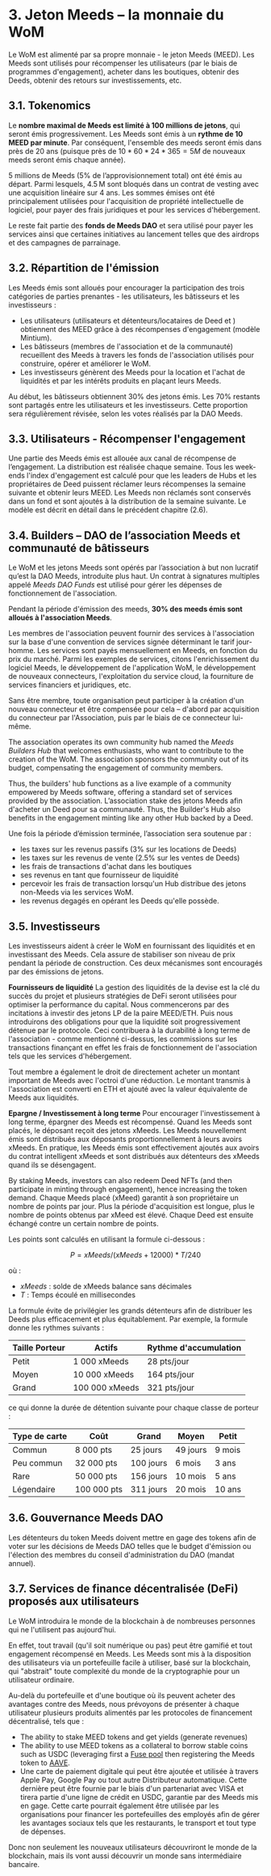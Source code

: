# 3. Jeton Meeds – la monnaie du WoM

Le WoM est alimenté par sa propre monnaie - le jeton Meeds (MEED). Les Meeds sont utilisés pour récompenser les utilisateurs (par le biais de programmes d'engagement), acheter dans les boutiques, obtenir des Deeds, obtenir des retours sur investissements, etc.

## 3.1. Tokenomics

Le **nombre maximal de Meeds est limité à 100 millions de jetons**, qui seront émis progressivement. Les Meeds sont émis à un **rythme de 10 MEED par minute**. Par conséquent, l'ensemble des meeds seront émis dans près de 20 ans (puisque près de $10*60*24*365 = 5M$ de nouveaux meeds seront émis chaque année).

5 millions de Meeds (5% de l’approvisionnement total) ont été émis au départ. Parmi lesquels, 4.5 M sont bloqués dans un contrat de vesting avec une acquisition linéaire sur 4 ans. Les sommes émises ont été principalement utilisées pour l'acquisition de propriété intellectuelle de logiciel, pour payer des frais juridiques et pour les services d'hébergement.

Le reste fait partie des __fonds de Meeds DAO__ et sera utilisé pour payer les services ainsi que certaines initiatives au lancement telles que des airdrops et des campagnes de parrainage.


## 3.2. Répartition de l'émission

Les Meeds émis sont alloués pour encourager la participation des trois catégories de parties prenantes - les utilisateurs, les bâtisseurs et les investisseurs :

- Les utilisateurs (utilisateurs et détenteurs/locataires de Deed et ) obtiennent des MEED grâce à des récompenses d'engagement (modèle Mintium).
- Les bâtisseurs (membres de l'association et de la communauté) recueillent des Meeds à travers les fonds de l'association utilisés pour construire, opérer et améliorer le WoM.
- Les investisseurs génèrent des Meeds pour la location et l'achat de liquidités et par les intérêts produits en plaçant leurs Meeds.

Au début, les bâtisseurs obtiennent 30% des jetons émis. Les 70% restants sont partagés entre les utilisateurs et les investisseurs. Cette proportion sera régulièrement révisée, selon les votes réalisés par la DAO Meeds.

## 3.3. Utilisateurs - Récompenser l'engagement

Une partie des Meeds émis est allouée aux canal de récompense de l’engagement. La distribution est réalisée chaque semaine. Tous les week-ends l'index d'engagement est calculé pour que les leaders de Hubs et les propriétaires de Deed puissent réclamer leurs récompenses la semaine suivante et obtenir leurs MEED. Les Meeds non réclamés sont conservés dans un fond et sont ajoutés à la distribution de la semaine suivante. Le modèle est décrit en détail dans le précédent chapitre (2.6).

## 3.4. Builders – DAO de l’association Meeds et communauté de bâtisseurs

Le WoM et les jetons Meeds sont opérés par l’association à but non lucratif qu’est la DAO Meeds, introduite plus haut. Un contrat à signatures multiples appelé _Meeds DAO Funds_ est utilisé pour gérer les dépenses de fonctionnement de l'association.

Pendant la période d'émission des meeds, **30% des meeds émis sont alloués à l'association Meeds**.

Les membres de l'association peuvent fournir des services à l'association sur la base d'une convention de services signée déterminant le tarif jour-homme. Les services sont payés mensuellement en Meeds, en fonction du prix du marché. Parmi les exemples de services, citons l'enrichissement du logiciel Meeds, le développement de l'application WoM, le développement de nouveaux connecteurs, l'exploitation du service cloud, la fourniture de services financiers et juridiques, etc.

Sans être membre, toute organisation peut participer à la création d'un nouveau connecteur et être compensée pour cela – d'abord par acquisition du connecteur par  l'Association, puis par le biais de ce connecteur lui-même.

The association operates its own community hub named the _Meeds Builders Hub_ that welcomes enthusiasts, who want to contribute to the creation of the WoM. The association sponsors the community out of its budget, compensating the engagement of community members.

Thus, the builders' hub functions as a live example of a community empowered by Meeds software, offering a standard set of services provided by the association. L’association stake des jetons Meeds afin d'acheter un Deed pour sa communauté. Thus, the Builder's Hub also benefits in the engagement minting like any other Hub backed by a Deed.

Une fois la période d’émission terminée, l’association sera soutenue par :

- les taxes sur les revenus passifs (3% sur les locations de Deeds)
- les taxes sur les revenus de vente (2.5% sur les ventes de Deeds)
- les frais de transactions d'achat dans les boutiques
- ses revenus en tant que fournisseur de liquidité
- percevoir les frais de transaction lorsqu'un Hub distribue des jetons non-Meeds via les services WoM.
- les revenus degagés en opérant les Deeds qu'elle possède.


## 3.5. Investisseurs

Les investisseurs aident à créer le WoM en fournissant des liquidités et en investissant des Meeds. Cela assure de stabiliser son niveau de prix pendant la période de construction. Ces deux mécanismes sont encouragés par des émissions de jetons.

**Fournisseurs de liquidité** La gestion des liquidités de la devise est la clé du succès du projet et plusieurs stratégies de DeFi seront utilisées pour optimiser la performance du capital. Nous commencerons par des incitations à investir des jetons LP de la paire MEED/ETH. Puis nous introduirons des obligations pour que la liquidité soit progressivement détenue par le protocole. Ceci contribuera à la durabilité à long terme de l'association - comme mentionné ci-dessus, les commissions sur les transactions finançant en effet les frais de fonctionnement de l'association tels que les services d'hébergement.

Tout membre a également le droit de directement acheter un montant important de Meeds avec l'octroi d'une réduction. Le montant transmis à l'association est converti en ETH et ajouté avec la valeur équivalente de Meeds aux liquidités.

**Epargne / Investissement à long terme** Pour encourager l'investissement à long terme, épargner des Meeds est récompensé. Quand les Meeds sont placés, le déposant reçoit des jetons xMeeds. Les Meeds nouvellement émis sont distribués aux déposants proportionnellement à leurs avoirs xMeeds. En pratique, les Meeds émis sont effectivement ajoutés aux avoirs du contrat intelligent xMeeds et sont distribués aux détenteurs des xMeeds quand ils se désengagent.

By staking Meeds, investors can also redeem Deed NFTs (and then participate in minting through engagement), hence increasing the token demand. Chaque Meeds placé (xMeed) garantit à son propriétaire un nombre de points par jour. Plus la période d'acquisition est longue, plus le nombre de points obtenus par xMeed est élevé. Chaque Deed est ensuite échangé contre un certain nombre de points.

Les points sont calculés en utilisant la formule ci-dessous :

 $$ P = xMeeds / (xMeeds + 12000) * T / 240 $$

 où :

- $xMeeds$ : solde de xMeeds balance  sans décimales
- $T$ : Temps écoulé en millisecondes

La formule évite de privilégier les grands détenteurs afin de distribuer les Deeds plus efficacement et plus équitablement. Par exemple, la formule donne les rythmes suivants :

| **Taille Porteur** | **Actifs**     | **Rythme d'accumulation** |
| ------------------ | -------------- | ------------------------- |
| Petit              | 1 000 xMeeds   | 28 pts/jour               |
| Moyen              | 10 000 xMeeds  | 164 pts/jour              |
| Grand              | 100 000 xMeeds | 321 pts/jour              |


ce qui donne la durée de détention suivante pour chaque classe de porteur :

| **Type de carte** | **Coût**    | **Grand** | **Moyen** | **Petit** |
| ----------------- | ----------- | --------- | --------- | --------- |
| Commun            | 8 000 pts   | 25 jours  | 49 jours  | 9 mois    |
| Peu commun        | 32 000 pts  | 100 jours | 6 mois    | 3 ans     |
| Rare              | 50 000 pts  | 156 jours | 10 mois   | 5 ans     |
| Légendaire        | 100 000 pts | 311 jours | 20 mois   | 10 ans    |

## 3.6. Gouvernance Meeds DAO

Les détenteurs du token Meeds doivent mettre en gage des tokens afin de voter sur les décisions de Meeds DAO telles que le budget d'émission ou l'élection des membres du conseil d'administration du DAO (mandat annuel).

## 3.7. Services de finance décentralisée (DeFi) proposés aux utilisateurs

Le WoM introduira le monde de la blockchain à de nombreuses personnes qui ne l'utilisent pas aujourd'hui.

En effet, tout travail (qu'il soit numérique ou pas) peut être gamifié et tout engagement récompensé en Meeds. Les Meeds sont mis à la disposition des utilisateurs via un portefeuille facile à utiliser, basé sur la blockchain, qui "abstrait" toute complexité du monde de la cryptographie pour un utilisateur ordinaire.

Au-delà du portefeuille et d'une boutique où ils peuvent acheter des avantages contre des Meeds, nous prévoyons de présenter à chaque utilisateur plusieurs produits alimentés par les protocoles de financement décentralisé, tels que :

- The ability to stake MEED tokens and get yields (generate revenues)
- The ability to use MEED tokens as a collateral to borrow stable coins such as USDC (leveraging first a [Fuse pool](https://app.rari.capital/fuse) then registering the Meeds token to [AAVE](https://aave.com/).
- Une carte de paiement digitale qui peut être ajoutée et utilisée à travers Apple Pay, Google Pay ou tout autre Distributeur automatique. Cette dernière peut être fournie par le biais d'un partenariat avec VISA et tirera partie d'une ligne de crédit en USDC, garantie par des Meeds mis en gage. Cette carte pourrait également être utilisée par les organisations pour financer les portefeuilles des employés afin de gérer les avantages sociaux tels que les restaurants, le transport et tout type de dépenses.

Donc non seulement les nouveaux utilisateurs découvriront le monde de la blockchain, mais ils vont aussi découvrir un monde sans intermédiaire bancaire.

 

